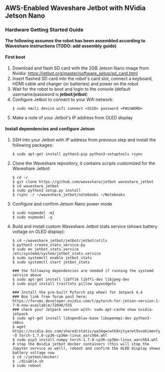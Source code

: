 ## AWS-Enabled Waveshare Jetbot with NVidia Jetson Nano

### Hardware Getting Started Guide
**The following assumes the robot has been assembled according to Waveshare instructions (TODO: add assembly guide)**

#### First boot 
1. Download and flash SD card with the 2GB Jetson Nano image from Nvidia: https://jetbot.org/master/software_setup/sd_card.html
2. Insert flashed SD card into the robot's card slot, connect a keyboard, HDMI cable and charger (or batteries) and power on the robot
3. Wait for the robot to boot and login to the console (default username/password is **jetbot**/**jetbot**)
4. Configure Jetbot to connect to your Wifi network:
    ```
    $ sudo nmcli device wifi connect <SSID> password <PASSWORD>
    ```
5. Make a note of your Jetbot's IP address from OLED display

#### Install dependencies and configure Jetson
1. SSH into your Jetbot with IP address from previous step and install the following packages:
    ```
    $ sudo apt-get install python3-pip python3-setuptools rsync
    ```
2. Clone the Waveshare repository, it contains scripts customized for the Waveshare Jetbot:
    ```
    $ cd ~/
    $ git clone https://github.com/waveshare/jetbot waveshare_jetbot
    $ cd waveshare_jetbot
    $ sudo python3 setup.py install
    $ rsync -r ~/waveshare_jetbot/notebooks ~/Notebooks
    ```
3. Configure and confirm Jetson Nano power mode
    ```
    $ sudo nvpmodel -m1
    $ sudo nvpmodel -q
    ```
4. Build and install custom Waveshare Jetbot stats service (shows battery voltage on OLED display):
    ```
    $ cd ~/waveshare_jetbot/jetbot/jetbot/utils
    $ python3 create_stats_service.py
    $ sudo mv jetbot_stats.service /etc/systemd/system/jetbot_stats.service
    $ sudo systemctl enable jetbot_stats
    $ sudo systemctl start jetbot_stats

    ### the following dependencies are needed if running the systemd service above
    $ sudo apt-get install libffi6 libffi-dev libjpeg-dev
    $ sudo pip3 install traitlets pillow ipywidgets
    
    ### Install the pre-built PyTorch pip wheel for Jetpack 4.4
    ### Box link from forum post here: https://forums.developer.nvidia.com/t/pytorch-for-jetson-version-1-7-0-now-available/72048/555
    ### check your Jetpack version with: sudo apt-cache show nvidia-jetpack
    $ sudo apt-get install libopenblas-base libopenmpi-dev python3-smbus
    $ wget https://nvidia.box.com/shared/static/wa34qwrwtk9njtyarwt5nvo6imenfy26.whl -O torch-1.7.0-cp36-cp36m-linux_aarch64.whl
    $ sudo pip3 install numpy torch-1.7.0-cp36-cp36m-linux_aarch64.whl
    # stop the Nvidia jetbot docker containers (this will stop the Jupyter service as well), reboot and confirm the OLED display shows battery voltage now
    $ cd ~/jetbot/docker/
    $ ./disable.sh
    $ sudo reboot
    ```
